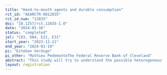 ```yaml
---
title: "Hand-to-mouth agents and durable consumption"
rct_id: "AEARCTR-0012835"
rct_id_num: "12835"
doi: "10.1257/rct.12835-1.0"
date: "2024-01-16"
status: "completed"
jel: "C83, D84, E21, E31"
start_year: "2023-11-21"
end_year: "2024-01-19"
pi: "Esteban Verdugo"
pi_other: "Mathieu PedemonteThe Federal Reserve Bank of Cleveland"
abstract: "This study will try to understand the possible heterogeneous consumption response of "hand-to-mouth" and non-"hand-to-mouth"  agents to publicly available information on actual inflation and inflation expectations. Using a repeated cross-sectional U.S. representative survey, we plan to get information on respondents that allows us to study their "hand-to-mouth" condition. Moreover, we plan to implement different information treatments to randomly selected subsets of each category of respondents and affect their inflation expectations about different varieties of goods corresponding to services, non-durable, semi-durable, and durable products. The differential effects of these information treatments will allow us to identify exogenous variations in the perceived inflation level of households. With hypothetical follow-up questions, we will obtain information regarding the spending plan for the different consumption categories and characterize the extent to which different expectations imply differences in the spending decision on the various goods categories."
layout: registration
---
```


